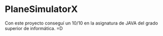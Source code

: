 # PlaneSimulatorX

Con este proyecto conseguí un 10/10 en la asignatura de JAVA del grado superior de informática. =D
